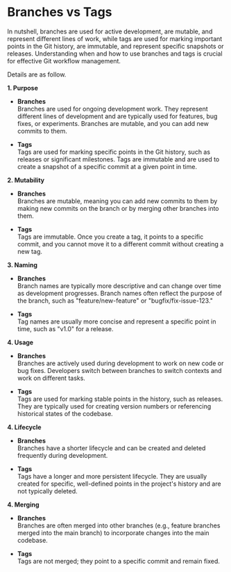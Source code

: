 # Branches vs Tags

In nutshell, branches are used for active development, are mutable, and represent different lines of work, while tags are used for marking important points in the Git history, are immutable, and represent specific snapshots or releases. Understanding when and how to use branches and tags is crucial for effective Git workflow management.

Details are as follow.

**1. Purpose**

- **Branches** <br>Branches are used for ongoing development work. They represent different lines of development and are typically used for features, bug fixes, or experiments. Branches are mutable, and you can add new commits to them.

- **Tags** <br>Tags are used for marking specific points in the Git history, such as releases or significant milestones. Tags are immutable and are used to create a snapshot of a specific commit at a given point in time.

**2. Mutability**

- **Branches** <br>Branches are mutable, meaning you can add new commits to them by making new commits on the branch or by merging other branches into them.

- **Tags** <br>Tags are immutable. Once you create a tag, it points to a specific commit, and you cannot move it to a different commit without creating a new tag.

**3. Naming**

- **Branches** <br>Branch names are typically more descriptive and can change over time as development progresses. Branch names often reflect the purpose of the branch, such as "feature/new-feature" or "bugfix/fix-issue-123."

- **Tags** <br>Tag names are usually more concise and represent a specific point in time, such as "v1.0" for a release.

**4. Usage**

- **Branches** <br>Branches are actively used during development to work on new code or bug fixes. Developers switch between branches to switch contexts and work on different tasks.

- **Tags** <br>Tags are used for marking stable points in the history, such as releases. They are typically used for creating version numbers or referencing historical states of the codebase.

**4. Lifecycle**

- **Branches** <br>Branches have a shorter lifecycle and can be created and deleted frequently during development.

- **Tags** <br>Tags have a longer and more persistent lifecycle. They are usually created for specific, well-defined points in the project's history and are not typically deleted.

**4. Merging**

- **Branches** <br>Branches are often merged into other branches (e.g., feature branches merged into the main branch) to incorporate changes into the main codebase.

- **Tags** <br>Tags are not merged; they point to a specific commit and remain fixed.




